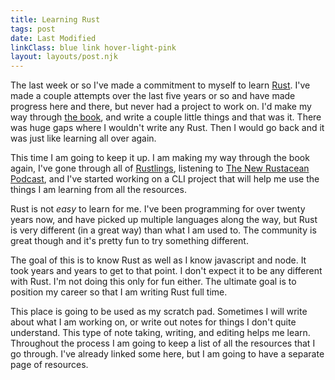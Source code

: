 ```yaml
---
title: Learning Rust
tags: post
date: Last Modified
linkClass: blue link hover-light-pink
layout: layouts/post.njk
---
```


The last week or so I've made a commitment to myself to learn <a class="{{linkClass}}" href="https://www.rust-lang.org/">Rust</a>. I've made a couple attempts over the last five years or so and have made progress here and there, but never had a project to work on. I'd make my way through <a class="{{linkClass}}" href="https://doc.rust-lang.org/book/">the book</a>, and write a couple little things and that was it. There was huge gaps where I wouldn't write any Rust. Then I would go back and it was just like learning all over again.

This time I am going to keep it up. I am making my way through the book again, I've gone through all of <a class="{{linkClass}}" href="https://github.com/rust-lang/rustlings">Rustlings</a>, listening to <a class="{{linkClass}}" href="https://newrustacean.com/">The New Rustacean Podcast</a>, and I've started working on a CLI project that will help me use the things I am learning from all the resources.

Rust is not _easy_ to learn for me. I've been programming for over twenty years now, and have picked up multiple languages along the way, but Rust is very different (in a great way) than what I am used to. The community is great though and it's pretty fun to try something different.

The goal of this is to know Rust as well as I know javascript and node. It took years and years to get to that point. I don't expect it to be any different with Rust. I'm not doing this only for fun either. The ultimate goal is to position my career so that I am writing Rust full time.

This place is going to be used as my scratch pad. Sometimes I will write about what I am working on, or write out notes for things I don't quite understand. This type of note taking, writing, and editing helps me learn. Throughout the process I am going to keep a list of all the resources that I go through. I've already linked some here, but I am going to have a separate page of resources.
